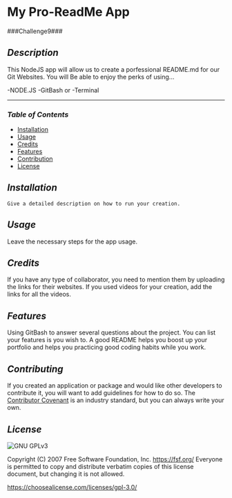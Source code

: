 # **My Pro-ReadMe App**
###Challenge9###

## **_Description_**

This NodeJS app will allow us to create a porfessional README.md for our Git Websites.
You will Be able to enjoy the perks of using...

-NODE.JS
-GitBash  or
-Terminal

---
### **_Table of Contents_**

* [Installation](#installation)
* [Usage](#usage)
* [Credits](*credits)
* [Features](#features)
* [Contribution](#contribution)
* [License](*license)
## **_Installation_**

```
Give a detailed description on how to run your creation.
```

## **_Usage_**

Leave the necessary steps for the app usage.

## **_Credits_**

If you have any type of collaborator, you need to mention them by uploading the links for their websites.
If you used videos for your creation, add the links for all the videos.


## **_Features_**

Using GitBash to answer several questions about the project. 
You can list your features is you wish to.
A good README helps you boost up your portfolio and helps you practicing good coding habits while you work.

## **_Contributing_**

If you created an application or package and would like other developers to contribute it, you will want to add guidelines for how to do so. 
The [Contributor Covenant](https://www.contributor-covenant.org/) is an industry standard, but you can always write your own.

## **_License_**

![GNU GPLv3](https://img.shields.io/badge/license-GNU%20GPLv3-blue.svg)

Copyright (C) 2007 Free Software Foundation, Inc. <https://fsf.org/>
      Everyone is permitted to copy and distribute verbatim copies
      of this license document, but changing it is not allowed.

https://choosealicense.com/licenses/gpl-3.0/
